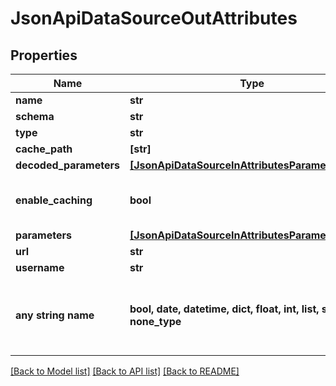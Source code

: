 # JsonApiDataSourceOutAttributes


## Properties
Name | Type | Description | Notes
------------ | ------------- | ------------- | -------------
**name** | **str** |  | 
**schema** | **str** |  | 
**type** | **str** |  | 
**cache_path** | **[str]** |  | [optional] 
**decoded_parameters** | [**[JsonApiDataSourceInAttributesParametersInner]**](JsonApiDataSourceInAttributesParametersInner.md) |  | [optional] 
**enable_caching** | **bool** | Enable caching of intermediate results. | [optional] 
**parameters** | [**[JsonApiDataSourceInAttributesParametersInner]**](JsonApiDataSourceInAttributesParametersInner.md) |  | [optional] 
**url** | **str** |  | [optional] 
**username** | **str** |  | [optional] 
**any string name** | **bool, date, datetime, dict, float, int, list, str, none_type** | any string name can be used but the value must be the correct type | [optional]

[[Back to Model list]](../README.md#documentation-for-models) [[Back to API list]](../README.md#documentation-for-api-endpoints) [[Back to README]](../README.md)


